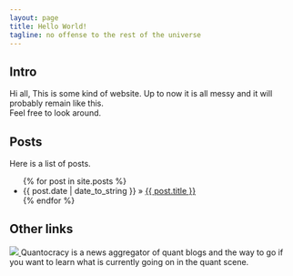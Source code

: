 ```yaml
---
layout: page
title: Hello World!
tagline: no offense to the rest of the universe
---
```


## Intro

Hi all,
This is some kind of website. Up to now it is all messy and it will
probably remain like this.  
Feel free to look around.



## Posts
 Here is a list of posts.

<ul class="posts">
  {% for post in site.posts %}
    <li><span>{{ post.date | date_to_string }}</span> &raquo; <a href="{{ BASE_PATH }}{{ post.url }}">{{ post.title }}</a></li>
  {% endfor %}
</ul>

## Other links

<a href="http://quantocracy.com">
<img src="{{ site.url }}/assets/index/quantocracy-badge-130.png" border="0">
</a>  
Quantocracy is a news aggregator of quant blogs and the way to go if
you want to learn what is currently going on in the quant scene.

